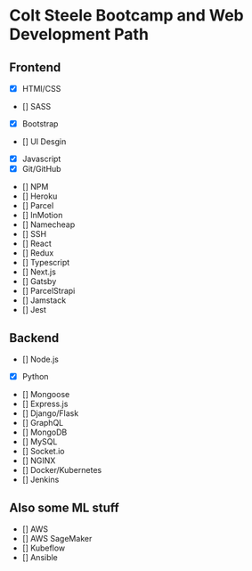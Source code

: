 # Colt Steele Bootcamp and Web Development Path

## Frontend 

- [x] HTMl/CSS
- [] SASS
- [x] Bootstrap
- [] UI Desgin
- [x] Javascript
- [x] Git/GitHub
- [] NPM
- [] Heroku
- [] Parcel
- [] InMotion
- [] Namecheap
- [] SSH
- [] React
- [] Redux
- [] Typescript
- [] Next.js
- [] Gatsby
- [] ParcelStrapi
- [] Jamstack
- [] Jest


## Backend


- [] Node.js
- [x] Python
- [] Mongoose
- [] Express.js
- [] Django/Flask
- [] GraphQL
- [] MongoDB
- [] MySQL
- [] Socket.io
- [] NGINX
- [] Docker/Kubernetes
- [] Jenkins


## Also some ML stuff

- [] AWS
- [] AWS SageMaker
- [] Kubeflow
- [] Ansible
